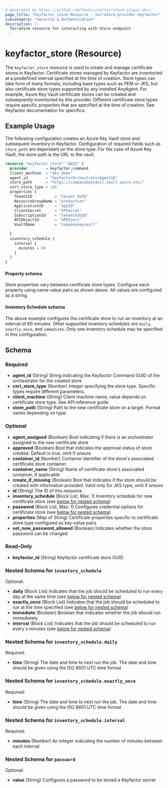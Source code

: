 ```yaml
---
# generated by https://github.com/hashicorp/terraform-plugin-docs
page_title: "keyfactor_store Resource - terraform-provider-keyfactor"
subcategory: "Security & Authentication"
description: |-
  Terraform resource for interacting with Store endpoint
---
```


# keyfactor_store (Resource)
The ```keyfactor_store``` resource is used to create and manage certificate stores
in Keyfactor. Certificate stores managed by Keyfactor are inventoried at a
predefined interval specified at the time of creation. Store types can take
form of many formats, including base types such as PEM or JKS, but also
certificate store types supported by any installed AnyAgent. For example,
Azure Key Vault certificate stores can be created and subsequently inventoried
by this provider. Different certificate store types require specific properties
that are specified at the time of creation. See Keyfactor documentation for specifics.

## Example Usage
The following configuration creates an Azure Key Vault store and subsequent
inventory in Keyfactor. Configuration of required fields such as
```store_path``` are dependant on the store type. For the case of Azure Key Vault,
the store path is the URL to the vault.
```terraform
resource "keyfactor_store" "AKS1" {
  provider        = keyfactor.command
  client_machine  = "aks_demo"
  agent_id        = "keyfactorOrchestratorAgentID"
  store_path      = "https://companykeyvault.vault.azure.net/"
  cert_store_type = 106
  properties {
    TenantID          = "tenant GUID"
    ResourceGroupName = "production"
    ApplicationId     = "appID"
  	ClientSecret      = "SPSecret"
    SubscriptionId    = "tenantSubID"
    APIObjectId       = "SPObject"
    VaultName         = "companykeyvault"
  
  }
  inventory_schedule {
    interval {
      minutes = 60
    }
  }
}
```

#### Property schema
Store properties vary between certificate store types. Configure each property using name-value
pairs as shown above. All values are configured as a string.

#### Inventory Schedule schema
The above example configures the certificate store to run an inventory at an interval
of 60 minutes. Other supported inventory schedules are ```daily```, ```exactly_once```,
and ```immediate```. Only one inventory schedule may be specified in this configuration.

<!-- schema generated by tfplugindocs -->
## Schema

### Required

- **agent_id** (String) String indicating the Keyfactor Command GUID of the orchestrator for the created store
- **cert_store_type** (Number) Integer specifying the store type. Specific types require different parameters.
- **client_machine** (String) Client machine name; value depends on certificate store type. See API reference guide
- **store_path** (String) Path to the new certificate store on a target. Format varies depending on type.

### Optional

- **agent_assigned** (Boolean) Bool indicating if there is an orchestrator assigned to the new certificate store
- **approved** (Boolean) Bool that indicates the approval status of store created. Default is true, omit if unsure
- **container_id** (Number) Container identifier of the store's associated certificate store container.
- **container_name** (String) Name of certificate store's associated container, if applicable
- **create_if_missing** (Boolean) Bool that indicates if the store should be created with information provided. Valid only for JKS type, omit if unsure
- **id** (String) The ID of this resource.
- **inventory_schedule** (Block List, Max: 1) Inventory schedule for new certificate store (see [below for nested schema](#nestedblock--inventory_schedule))
- **password** (Block List, Max: 1) Configures credential options for certificate store (see [below for nested schema](#nestedblock--password))
- **properties** (Map of String) Certificate properties specific to certificate store type configured as key-value pairs
- **set_new_password_allowed** (Boolean) Indicates whether the store password can be changed

### Read-Only

- **keyfactor_id** (String) Keyfactor certificate store GUID

<a id="nestedblock--inventory_schedule"></a>
### Nested Schema for `inventory_schedule`

Optional:

- **daily** (Block List) Indicates that the job should be scheduled to run every day at the same time (see [below for nested schema](#nestedblock--inventory_schedule--daily))
- **exactly_once** (Block List) Indicates that the job should be scheduled to run at the time specified (see [below for nested schema](#nestedblock--inventory_schedule--exactly_once))
- **immediate** (Boolean) Boolean that indicates whether the job should run immediately
- **interval** (Block List) Indicates that the job should be scheduled to run every x minutes (see [below for nested schema](#nestedblock--inventory_schedule--interval))

<a id="nestedblock--inventory_schedule--daily"></a>
### Nested Schema for `inventory_schedule.daily`

Required:

- **time** (String) The date and time to next run the job. The date and time should be given using the ISO 8601 UTC time format


<a id="nestedblock--inventory_schedule--exactly_once"></a>
### Nested Schema for `inventory_schedule.exactly_once`

Required:

- **time** (String) The date and time to next run the job. The date and time should be given using the ISO 8601 UTC time format


<a id="nestedblock--inventory_schedule--interval"></a>
### Nested Schema for `inventory_schedule.interval`

Required:

- **minutes** (Number) An integer indicating the number of minutes between each interval



<a id="nestedblock--password"></a>
### Nested Schema for `password`

Optional:

- **value** (String) Configures a password to be stored a Keyfactor secret


